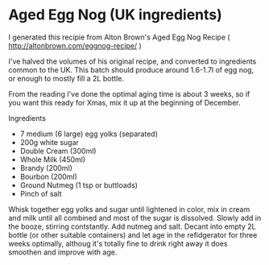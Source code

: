 Aged Egg Nog (UK ingredients)
===================
I generated this recipie from Alton Brown's Aged Egg Nog Recipe ( http://altonbrown.com/eggnog-recipe/ )

I've halved the volumes of his original recipe, and converted to ingredients common to the UK.  This batch should produce around 1.6-1.7l of egg nog, or enough to mostly fill a 2L bottle.

From the reading I've done the optimal aging time is about 3 weeks, so if you want this ready for Xmas, mix it up at the beginning of December.


Ingredients
- 7 medium (6 large) egg yolks (separated)
- 200g white sugar
- Double Cream (300ml)
- Whole Milk (450ml)
- Brandy (200ml)
- Bourbon (200ml)
- Ground Nutmeg (1 tsp or buttloads)
- Pinch of salt


Whisk together egg yolks and sugar until lightened in color, mix in cream and milk until all combined and most of the sugar is dissolved.  Slowly add in the booze, stirring contstantly.  Add nutmeg and salt.  Decant into empty 2L bottle (or other suitable containers) and let age in the refidgerator for three weeks optimally, althoug it's totally fine to drink right away it does smoothen and improve with age.